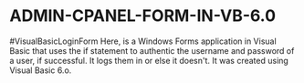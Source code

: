 # ADMIN-CPANEL-FORM-IN-VB-6.0
#VisualBasicLoginForm Here, is a Windows Forms application in Visual Basic that uses the if statement to authentic the username and password of a user, if successful. It logs them in or else it doesn't.  It was created using Visual Basic 6.o.
